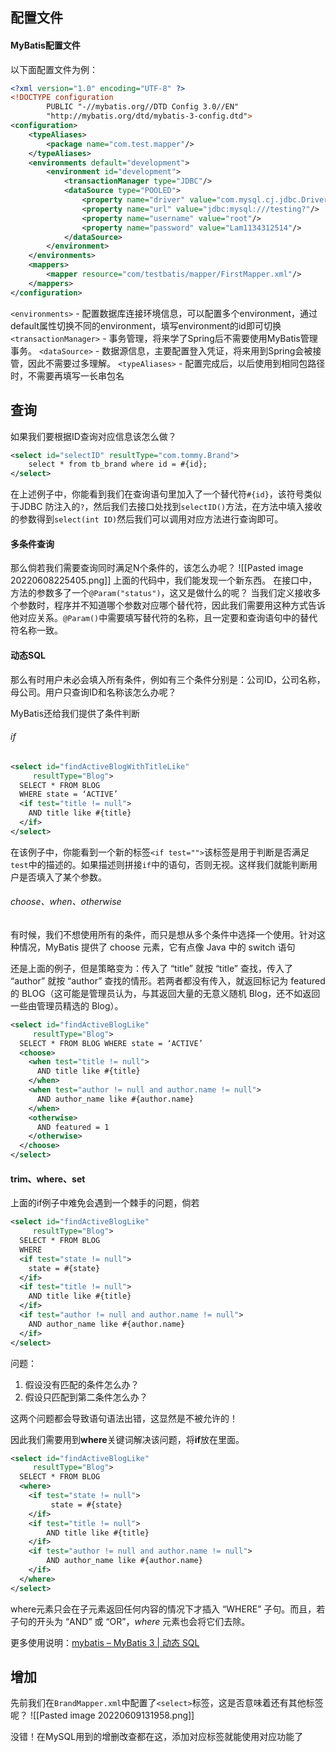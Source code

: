 ## 配置文件

#### MyBatis配置文件
以下面配置文件为例：
```xml
<?xml version="1.0" encoding="UTF-8" ?>  
<!DOCTYPE configuration  
        PUBLIC "-//mybatis.org//DTD Config 3.0//EN"  
        "http://mybatis.org/dtd/mybatis-3-config.dtd">  
<configuration>  
    <typeAliases>
	    <package name="com.test.mapper"/>
    </typeAliases>
    <environments default="development">  
        <environment id="development">  
            <transactionManager type="JDBC"/>  
            <dataSource type="POOLED">  
                <property name="driver" value="com.mysql.cj.jdbc.Driver"/>  
                <property name="url" value="jdbc:mysql:///testing?"/>  
                <property name="username" value="root"/>  
                <property name="password" value="Lam1134312514"/>  
            </dataSource>        
        </environment>    
    </environments>    
    <mappers>        
	    <mapper resource="com/testbatis/mapper/FirstMapper.xml"/>  
    </mappers>
</configuration>
```

`<environments>` - 配置数据库连接环境信息，可以配置多个environment，通过default属性切换不同的environment，填写environment的id即可切换
`<transactionManager>` - 事务管理，将来学了Spring后不需要使用MyBatis管理事务。
`<dataSource>` - 数据源信息，主要配置登入凭证，将来用到Spring会被接管，因此不需要过多理解。
`<typeAliases>` - 配置完成后，以后使用到相同包路径时，不需要再填写一长串包名

## 查询
如果我们要根据ID查询对应信息该怎么做？
```xml
<select id="selectID" resultType="com.tommy.Brand">  
    select * from tb_brand where id = #{id};  
</select>
```
在上述例子中，你能看到我们在查询语句里加入了一个替代符`#{id}`，该符号类似于JDBC 防注入的`?`，然后我们去接口处找到`selectID()`方法，在方法中填入接收的参数得到`select(int ID)`然后我们可以调用对应方法进行查询即可。

#### 多条件查询
那么倘若我们需要查询同时满足N个条件的，该怎么办呢？
![[Pasted image 20220608225405.png]]
上面的代码中，我们能发现一个新东西。
在接口中，方法的参数多了一个`@Param("status")`，这又是做什么的呢？
当我们定义接收多个参数时，程序并不知道哪个参数对应哪个替代符，因此我们需要用这种方式告诉他对应关系。`@Param()`中需要填写替代符的名称，且一定要和查询语句中的替代符名称一致。

#### 动态SQL
那么有时用户未必会填入所有条件，例如有三个条件分别是：公司ID，公司名称，母公司。用户只查询ID和名称该怎么办呢？

MyBatis还给我们提供了条件判断

###### if
```xml
<select id="findActiveBlogWithTitleLike"
     resultType="Blog">
  SELECT * FROM BLOG
  WHERE state = ‘ACTIVE’
  <if test="title != null">
    AND title like #{title}
  </if>
</select>
```
在该例子中，你能看到一个新的标签`<if test="">`该标签是用于判断是否满足`test`中的描述的。如果描述则拼接`if`中的语句，否则无视。这样我们就能判断用户是否填入了某个参数。

###### choose、when、otherwise
有时候，我们不想使用所有的条件，而只是想从多个条件中选择一个使用。针对这种情况，MyBatis 提供了 choose 元素，它有点像 Java 中的 switch 语句

还是上面的例子，但是策略变为：传入了 “title” 就按 “title” 查找，传入了 “author” 就按 “author” 查找的情形。若两者都没有传入，就返回标记为 featured 的 BLOG（这可能是管理员认为，与其返回大量的无意义随机 Blog，还不如返回一些由管理员精选的 Blog）。
```xml 
<select id="findActiveBlogLike"
     resultType="Blog">
  SELECT * FROM BLOG WHERE state = ‘ACTIVE’
  <choose>
    <when test="title != null">
      AND title like #{title}
    </when>
    <when test="author != null and author.name != null">
      AND author_name like #{author.name}
    </when>
    <otherwise>
      AND featured = 1
    </otherwise>
  </choose>
</select>
```

#### trim、where、set
上面的if例子中难免会遇到一个棘手的问题，倘若
```xml
<select id="findActiveBlogLike"
     resultType="Blog">
  SELECT * FROM BLOG
  WHERE
  <if test="state != null">
    state = #{state}
  </if>
  <if test="title != null">
    AND title like #{title}
  </if>
  <if test="author != null and author.name != null">
    AND author_name like #{author.name}
  </if>
</select>
```
问题：
1. 假设没有匹配的条件怎么办？
2. 假设只匹配到第二条件怎么办？

这两个问题都会导致语句语法出错，这显然是不被允许的！

因此我们需要用到**where**关键词解决该问题，将**if**放在里面。
```xml
<select id="findActiveBlogLike"
     resultType="Blog">
  SELECT * FROM BLOG
  <where>
    <if test="state != null">
         state = #{state}
    </if>
    <if test="title != null">
        AND title like #{title}
    </if>
    <if test="author != null and author.name != null">
        AND author_name like #{author.name}
    </if>
  </where>
</select>
```
where元素只会在子元素返回任何内容的情况下才插入 “WHERE” 子句。而且，若子句的开头为 “AND” 或 “OR”，_where_ 元素也会将它们去除。

更多使用说明：[mybatis – MyBatis 3 | 动态 SQL](https://mybatis.org/mybatis-3/zh/dynamic-sql.html)

## 增加
先前我们在`BrandMapper.xml`中配置了`<select>`标签，这是否意味着还有其他标签呢？
![[Pasted image 20220609131958.png]]

没错！在MySQL用到的增删改查都在这，添加对应标签就能使用对应功能了